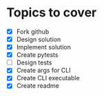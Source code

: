 # Topics to cover

- [x] Fork github  
- [x] Design solution
- [x] Implement solution
- [x] Create pytests
- [ ] Design tests
- [x] Create args for CLI
- [x] Create CLI executable
- [x] Create readme
